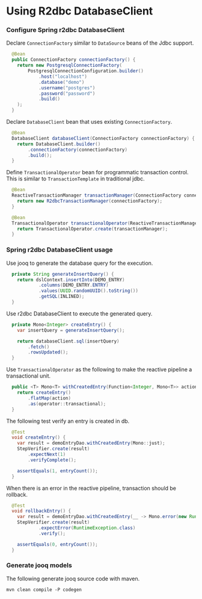 # Using R2dbc DatabaseClient

### Configure Spring r2dbc DatabaseClient
Declare `ConnectionFactory` similar to `DataSource` beans of the Jdbc support.

```java 
  @Bean
  public ConnectionFactory connectionFactory() {
    return new PostgresqlConnectionFactory(
        PostgresqlConnectionConfiguration.builder()
            .host("localhost")
            .database("demo")
            .username("postgres")
            .password("password")
            .build()
    );
  }
```

Declare `DatabaseClient` bean that uses existing `ConnectionFactory`.

```java 
  @Bean
  DatabaseClient databaseClient(ConnectionFactory connectionFactory) {
    return DatabaseClient.builder()
        .connectionFactory(connectionFactory)
        .build();
  }
```

Define `TransactionalOperator` bean for programmatic transaction control.
This is similar to `TransactionTemplate` in traditional jdbc.

```java 
  @Bean
  ReactiveTransactionManager transactionManager(ConnectionFactory connectionFactory) {
    return new R2dbcTransactionManager(connectionFactory);
  }

  @Bean
  TransactionalOperator transactionalOperator(ReactiveTransactionManager transactionManager) {
    return TransactionalOperator.create(transactionManager);
  }
```

### Spring r2dbc DatabaseClient usage

Use jooq to generate the database query for the execution.

```java 
  private String generateInsertQuery() {
    return dslContext.insertInto(DEMO_ENTRY)
            .columns(DEMO_ENTRY.ENTRY)
            .values(UUID.randomUUID().toString())
            .getSQL(INLINED);
  }
```

Use r2dbc DatabaseClient to execute the generated query.
```java 
  private Mono<Integer> createEntry() {
    var insertQuery = generateInsertQuery();

    return databaseClient.sql(insertQuery)
        .fetch()
        .rowsUpdated();
  }
```

Use `TransactionalOperator` as the following to make the reactive pipeline a transactional unit.

```java 
  public <T> Mono<T> withCreatedEntry(Function<Integer, Mono<T>> action) {
    return createEntry()
        .flatMap(action)
        .as(operator::transactional);
  }
```

The following test verify an entry is created in db.
```java 
  @Test
  void createEntry() {
    var result = demoEntryDao.withCreatedEntry(Mono::just);
    StepVerifier.create(result)
        .expectNext(1)
        .verifyComplete();

    assertEquals(1, entryCount());
  }
```

When there is an error in the reactive pipeline, transaction should be rollback.
```java 
  @Test
  void rollbackEntry() {
    var result = demoEntryDao.withCreatedEntry(__ -> Mono.error(new RuntimeException()));
    StepVerifier.create(result)
            .expectError(RuntimeException.class)
            .verify();

    assertEquals(0, entryCount());
  }
```

### Generate jooq models
The following generate jooq source code with maven.

`mvn clean compile -P codegen`